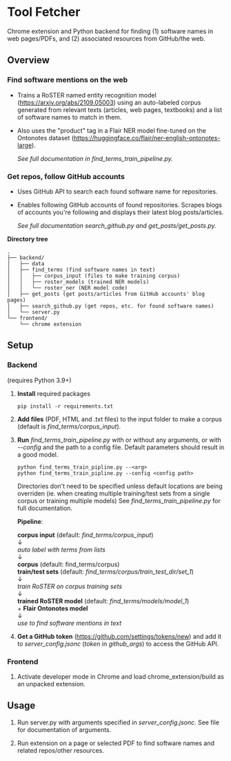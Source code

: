# Tool Fetcher

Chrome extension and Python backend for finding (1) software names in web pages/PDFs, and (2) associated resources from GitHub/the web.

## Overview

### Find software mentions on the web

- Trains a RoSTER named entity recognition model (https://arxiv.org/abs/2109.05003) using an auto-labeled corpus generated from relevant texts (articles, web pages, textbooks) and a list of software names to match in them.

- Also uses the "product" tag in a Flair NER model fine-tuned on the Ontonotes dataset (https://huggingface.co/flair/ner-english-ontonotes-large).

  <em>See full documentation in find_terms_train_pipeline.py.</em>

### Get repos, follow GitHub accounts

- Uses GitHub API to search each found software name for repositories.

- Enables following GitHub accounts of found repositories. Scrapes blogs of accounts you're following and displays their latest blog posts/articles.

  <em>See full documentation search_github.py and get_posts/get_posts.py.</em>

**Directory tree**

```
.
├── backend/
│   ├── data
│   ├── find_terms (find software names in text)
│   │   ├── corpus_input (files to make training corpus)
│   │   ├── roster_models (trained NER models)
│   │   └── roster_ner (NER model code)
│   ├── get_posts (get posts/articles from GitHub accounts' blog pages)
│   ├── search_github.py (get repos, etc. for found software names)
│   └── server.py
└── frontend/
    └── chrome extension
```

## Setup

### Backend

(requires Python 3.9+)

1. **Install** required packages
   ```
   pip install -r requirements.txt
   ```
2. **Add files** (PDF, HTML and .txt files) to the input folder to make a corpus (default is <em>find_terms/corpus_input</em>).

3. **Run** <em>find_terms_train_pipeline.py </em> with or without any arguments, or with -<em>-config</em> and the path to a config file. Default parameters should result in a good model.

   ```
   python find_terms_train_pipline.py --<arg>
   python find_terms_train_pipline.py --config <config path>
   ```

   Directories don't need to be specified unless default locations are being overriden (ie. when creating multiple training/test sets from a single corpus or training multiple models) See <em>find_terms_train_pipeline.py </em> for full documentation.

   **Pipeline**:

   **corpus input** (default: <em>find_terms/corpus_input</em>) \
    ↓ \
   <em>auto label with terms from lists </em>\
    ↓ \
   **corpus** (default: find_terms/corpus) \
   **train/test sets** (default: <em>find_terms/corpus/train_test_dir/set_1</em>)\
    ↓ \
   <em>train RoSTER on corpus training sets</em> \
    ↓ \
   **trained RoSTER model** (default: <em>find_terms/models/model_1</em>) \
   \+ **Flair Ontonotes model** \
    ↓ \
   <em>use to find software mentions in text</em>

4. **Get a GitHub token** (https://github.com/settings/tokens/new) and add it to <em>server_config.jsonc</em> (<em>token</em> in <em>github_args</em>) to access the GitHub API.

### Frontend

1. Activate developer mode in Chrome and load chrome_extension/build as an unpacked extension.

## Usage

1. Run server.py with arguments specified in <em>server_config.jsonc</em>. See file for documentation of arguments.

2. Run extension on a page or selected PDF to find software names and related repos/other resources.
